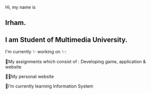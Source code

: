 Hi, my name is
## Irham.
## I am Student of Multimedia University.

I'm currently ✨ working on ✨:

📑My assignments which consist of : Developing game, application & website

🧑‍🏭My personal website 




📕I’m currently learning Information System


<!--
**kyiwsr/kyiwsr** is a ✨ _special_ ✨ repository because its `README.md` (this file) appears on your GitHub profile.

I'm Irham. 

- 🔭 I’m currently working on ...
- 🌱 I’m currently learning ...
- 👯 I’m looking to collaborate on ...
- 🤔 I’m looking for help with ...
- 💬 Ask me about ...
- 📫 How to reach me: ...
- 😄 Pronouns: ...
- ⚡ Fun fact: ...
-->
